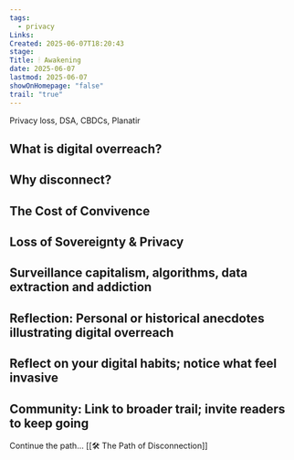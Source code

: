 ```yaml
---
tags:
  - privacy
Links: 
Created: 2025-06-07T18:20:43
stage: 
Title: 🕯 Awakening
date: 2025-06-07
lastmod: 2025-06-07
showOnHomepage: "false"
trail: "true"
---
```

Privacy loss, DSA, CBDCs, Planatir

## What is digital overreach? 

## Why disconnect?

## The Cost of Convivence

## Loss of Sovereignty & Privacy

## Surveillance capitalism, algorithms,  data extraction and addiction

## Reflection: Personal or historical anecdotes illustrating digital overreach

## Reflect on your digital habits; notice what feel invasive

## Community: Link to broader trail; invite readers to keep going

Continue the path... [[🛠 The Path of Disconnection]]
